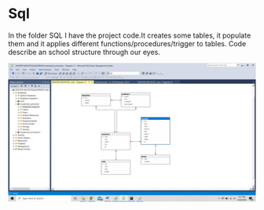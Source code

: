  # Sql

 In the folder SQL I have the project code.It creates some tables, it populate them and it applies 
different functions/procedures/trigger to tables. Code describe an school structure 
through our eyes.

![Exercise 1 image](docs/ex1.jpg)
